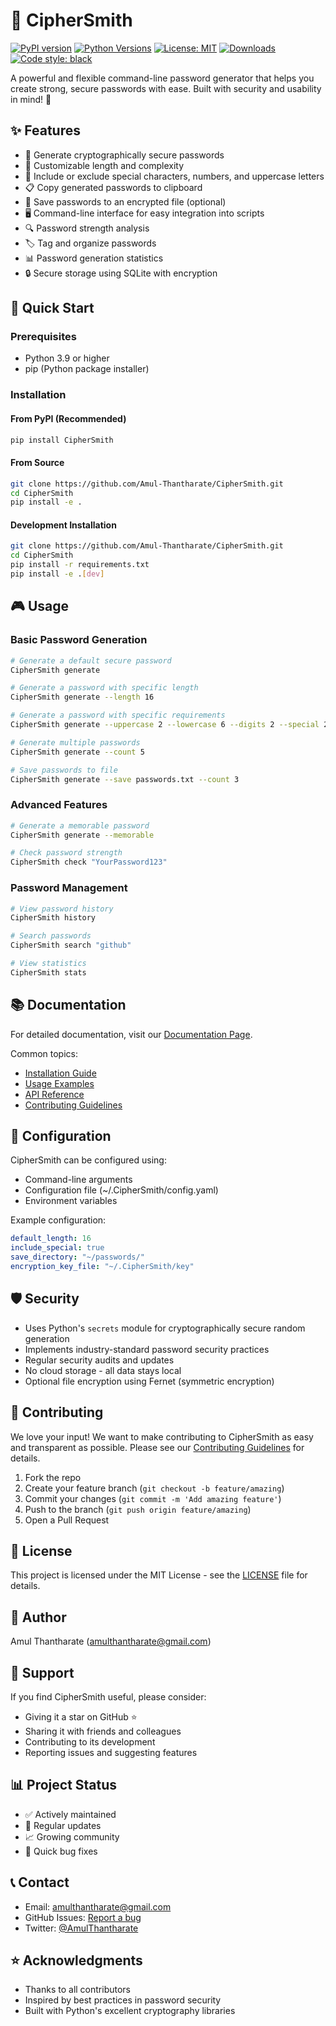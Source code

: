 # 🔐 CipherSmith

[![PyPI version](https://badge.fury.io/py/CipherSmith.svg)](https://badge.fury.io/py/CipherSmith)
[![Python Versions](https://img.shields.io/pypi/pyversions/CipherSmith.svg)](https://pypi.org/project/CipherSmith/)
[![License: MIT](https://img.shields.io/badge/License-MIT-yellow.svg)](https://opensource.org/licenses/MIT)
[![Downloads](https://pepy.tech/badge/CipherSmith)](https://pepy.tech/project/CipherSmith)
[![Code style: black](https://img.shields.io/badge/code%20style-black-000000.svg)](https://github.com/psf/black)

A powerful and flexible command-line password generator that helps you create strong, secure passwords with ease. Built with security and usability in mind! 🚀

## ✨ Features

- 🎯 Generate cryptographically secure passwords
- 🔄 Customizable length and complexity
- 🎨 Include or exclude special characters, numbers, and uppercase letters
- 📋 Copy generated passwords to clipboard
- 💾 Save passwords to an encrypted file (optional)
- 🖥️ Command-line interface for easy integration into scripts
- 🔍 Password strength analysis
- 🏷️ Tag and organize passwords
- 📊 Password generation statistics
- 🔒 Secure storage using SQLite with encryption

## 🚀 Quick Start

### Prerequisites

- Python 3.9 or higher
- pip (Python package installer)

### Installation

#### From PyPI (Recommended)
```bash
pip install CipherSmith
```

#### From Source
```bash
git clone https://github.com/Amul-Thantharate/CipherSmith.git
cd CipherSmith
pip install -e .
```

#### Development Installation
```bash
git clone https://github.com/Amul-Thantharate/CipherSmith.git
cd CipherSmith
pip install -r requirements.txt
pip install -e .[dev]
```

## 🎮 Usage

### Basic Password Generation
```bash
# Generate a default secure password
CipherSmith generate

# Generate a password with specific length
CipherSmith generate --length 16

# Generate a password with specific requirements
CipherSmith generate --uppercase 2 --lowercase 6 --digits 2 --special 2

# Generate multiple passwords
CipherSmith generate --count 5

# Save passwords to file
CipherSmith generate --save passwords.txt --count 3
```

### Advanced Features
```bash
# Generate a memorable password
CipherSmith generate --memorable

# Check password strength
CipherSmith check "YourPassword123"
```

### Password Management
```bash
# View password history
CipherSmith history

# Search passwords
CipherSmith search "github"

# View statistics
CipherSmith stats
```

## 📚 Documentation

For detailed documentation, visit our [Documentation Page](https://CipherSmith.readthedocs.io/).

Common topics:
- [Installation Guide](LOCAL_INSTALL.md)
- [Usage Examples](DEMO.md)
- [API Reference](https://CipherSmith.readthedocs.io/api)
- [Contributing Guidelines](CONTRIBUTING.md)

## 🔧 Configuration

CipherSmith can be configured using:
- Command-line arguments
- Configuration file (~/.CipherSmith/config.yaml)
- Environment variables

Example configuration:
```yaml
default_length: 16
include_special: true
save_directory: "~/passwords/"
encryption_key_file: "~/.CipherSmith/key"
```

## 🛡️ Security

- Uses Python's `secrets` module for cryptographically secure random generation
- Implements industry-standard password security practices
- Regular security audits and updates
- No cloud storage - all data stays local
- Optional file encryption using Fernet (symmetric encryption)

## 🤝 Contributing

We love your input! We want to make contributing to CipherSmith as easy and transparent as possible. Please see our [Contributing Guidelines](CONTRIBUTING.md) for details.

1. Fork the repo
2. Create your feature branch (`git checkout -b feature/amazing`)
3. Commit your changes (`git commit -m 'Add amazing feature'`)
4. Push to the branch (`git push origin feature/amazing`)
5. Open a Pull Request

## 📝 License

This project is licensed under the MIT License - see the [LICENSE](LICENSE) file for details.

## 👥 Author

Amul Thantharate (amulthantharate@gmail.com)

## 🌟 Support

If you find CipherSmith useful, please consider:
- Giving it a star on GitHub ⭐
- Sharing it with friends and colleagues
- Contributing to its development
- Reporting issues and suggesting features

## 📊 Project Status

- ✅ Actively maintained
- 🔄 Regular updates
- 📈 Growing community
- 🐛 Quick bug fixes

## 📞 Contact

- Email: amulthantharate@gmail.com
- GitHub Issues: [Report a bug](https://github.com/Amul-Thantharate/CipherSmith/issues)
- Twitter: [@AmulThantharate](https://twitter.com/AmulThantharate)

## ⭐ Acknowledgments

- Thanks to all contributors
- Inspired by best practices in password security
- Built with Python's excellent cryptography libraries
